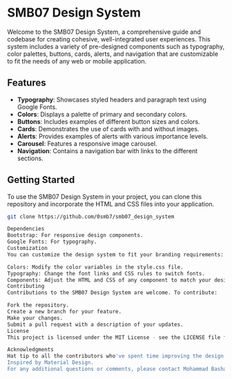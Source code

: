 # SMB07 Design System

Welcome to the SMB07 Design System, a comprehensive guide and codebase for creating cohesive, well-integrated user experiences. This system includes a variety of pre-designed components such as typography, color palettes, buttons, cards, alerts, and navigation that are customizable to fit the needs of any web or mobile application.

## Features

- **Typography**: Showcases styled headers and paragraph text using Google Fonts.
- **Colors**: Displays a palette of primary and secondary colors.
- **Buttons**: Includes examples of different button sizes and colors.
- **Cards**: Demonstrates the use of cards with and without images.
- **Alerts**: Provides examples of alerts with various importance levels.
- **Carousel**: Features a responsive image carousel.
- **Navigation**: Contains a navigation bar with links to the different sections.

## Getting Started

To use the SMB07 Design System in your project, you can clone this repository and incorporate the HTML and CSS files into your application.

```bash
git clone https://github.com/0smb7/smb07_design_system

Dependencies
Bootstrap: For responsive design components.
Google Fonts: For typography.
Customization
You can customize the design system to fit your branding requirements:

Colors: Modify the color variables in the style.css file.
Typography: Change the font links and CSS rules to switch fonts.
Components: Adjust the HTML and CSS of any component to match your desired look and feel.
Contributing
Contributions to the SMB07 Design System are welcome. To contribute:

Fork the repository.
Create a new branch for your feature.
Make your changes.
Submit a pull request with a description of your updates.
License
This project is licensed under the MIT License - see the LICENSE file for details.

Acknowledgments
Hat tip to all the contributors who've spent time improving the design system.
Inspired by Material Design.
For any additional questions or comments, please contact Mohammad Basha Shaik (mshaik38@nyit.edu)
